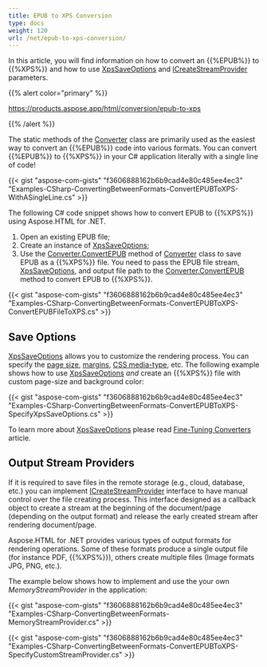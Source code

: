 ```yaml
---
title: EPUB to XPS Conversion
type: docs
weight: 120
url: /net/epub-to-xps-conversion/
---
```


In this article, you will find information on how to convert an {{%EPUB%}} to {{%XPS%}} and how to use [XpsSaveOptions](https://apireference.aspose.com/net/html/aspose.html.saving/xpssaveoptions) and [ICreateStreamProvider](https://apireference.aspose.com/net/html/aspose.html.io/icreatestreamprovider) parameters.

{{% alert color="primary" %}} 

<https://products.aspose.app/html/conversion/epub-to-xps>

{{% /alert %}} 

The static methods of the [Converter](https://apireference.aspose.com/net/html/aspose.html.converters/converter) class are primarily used as the easiest way to convert an {{%EPUB%}} code into various formats. You can convert {{%EPUB%}} to {{%XPS%}} in your C# application literally with a single line of code!

{{< gist "aspose-com-gists" "f3606888162b6b9cad4e80c485ee4ec3" "Examples-CSharp-ConvertingBetweenFormats-ConvertEPUBToXPS-WithASingleLine.cs" >}}

The following C# code snippet shows how to convert EPUB to {{%XPS%}} using Aspose.HTML for .NET.

1. Open an existing EPUB file;
1. Create an instance of [XpsSaveOptions](https://apireference.aspose.com/net/html/aspose.html.saving/xpssaveoptions);
1. Use the [Converter.ConvertEPUB](https://apireference.aspose.com/net/html/aspose.html.converters.converter/convertepub/methods/9) method of [Converter](https://apireference.aspose.com/net/html/aspose.html.converters/converter) class to save EPUB as a {{%XPS%}} file. You need to pass the EPUB file stream, [XpsSaveOptions](https://apireference.aspose.com/net/html/aspose.html.saving/xpssaveoptions), and output file path to the [Converter.ConvertEPUB](https://apireference.aspose.com/net/html/aspose.html.converters.converter/convertepub/methods/9) method to convert EPUB to {{%XPS%}}.

{{< gist "aspose-com-gists" "f3606888162b6b9cad4e80c485ee4ec3" "Examples-CSharp-ConvertingBetweenFormats-ConvertEPUBToXPS-ConvertEPUBFileToXPS.cs" >}}
## **Save Options**
[XpsSaveOptions](https://apireference.aspose.com/net/html/aspose.html.saving/xpssaveoptions) allows you to customize the rendering process. You can specify the [page size](https://apireference.aspose.com/net/html/aspose.html.rendering/renderingoptions/properties/pagesetup), [margins](https://apireference.aspose.com/net/html/aspose.html.drawing/page/properties/margin), [CSS media-type](https://apireference.aspose.com/net/html/aspose.html.rendering/mediatype), etc. The following example shows how to use [XpsSaveOptions](https://apireference.aspose.com/net/html/aspose.html.saving/xpssaveoptions) *and* create an {{%XPS%}} file with custom page-size and background color:

{{< gist "aspose-com-gists" "f3606888162b6b9cad4e80c485ee4ec3" "Examples-CSharp-ConvertingBetweenFormats-ConvertEPUBToXPS-SpecifyXpsSaveOptions.cs" >}}

To learn more about [XpsSaveOptions](https://apireference.aspose.com/html/net/aspose.html.saving/xpssaveoptions) please read [Fine-Tuning Converters](/html/net/fine-tuning-converters/) article.
## **Output Stream Providers**
If it is required to save files in the remote storage (e.g., cloud, database, etc.) you can implement [ICreateStreamProvider](https://apireference.aspose.com/net/html/aspose.html.io/icreatestreamprovider) interface to have manual control over the file creating process. This interface designed as a callback object to create a stream at the beginning of the document/page (depending on the output format) and release the early created stream after rendering document/page.

Aspose.HTML for .NET provides various types of output formats for rendering operations. Some of these formats produce a single output file (for instance PDF, {{%XPS%}}), others create multiple files (Image formats JPG, PNG, etc.).

The example below shows how to implement and use the your own *MemoryStreamProvider* in the application:

{{< gist "aspose-com-gists" "f3606888162b6b9cad4e80c485ee4ec3" "Examples-CSharp-ConvertingBetweenFormats-MemoryStreamProvider.cs" >}}

{{< gist "aspose-com-gists" "f3606888162b6b9cad4e80c485ee4ec3" "Examples-CSharp-ConvertingBetweenFormats-ConvertEPUBToXPS-SpecifyCustomStreamProvider.cs" >}}
